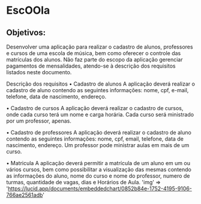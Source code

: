 # EscOOla
## Objetivos:
Desenvolver uma aplicação para realizar o cadastro de alunos, professores e cursos de uma escola de música, bem como oferecer o controle das matrículas dos alunos. Não faz parte do escopo da aplicação gerenciar pagamentos de mensalidades, atendo-se à descrição dos requisitos listados neste documento.

Descrição dos requisitos
•	Cadastro de alunos
	A aplicação deverá realizar o cadastro de aluno contendo as seguintes informações: nome, cpf, e-mail, telefone, data de nascimento, endereço.
	
•	Cadastro de cursos
	A aplicação deverá realizar o cadastro de cursos, onde cada curso terá um nome e carga horária. Cada curso será ministrado por um professor, apenas.

•	Cadastro de professores 
	A aplicação deverá realizar o cadastro de aluno contendo as seguintes informações: nome, cpf, email, telefone, data de nascimento, endereço. Um professor pode 	ministrar aulas em mais de um curso.

•	Matricula 
	A aplicação deverá permitir a matrícula de um aluno em um ou vários cursos, bem como possibilitar a visualização das mesmas contendo as informações do aluno, nome do curso e nome do professor, numero de turmas, quantidade de vagas, dias e Horários de Aula.
	 'img' => 'https://lucid.app/documents/embeddedchart/0852b84e-1752-4195-9106-766ae2561adb'
